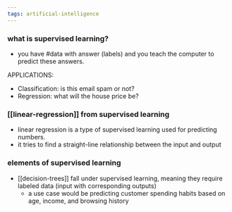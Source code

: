 ```yaml
---
tags: artificial-intelligence
---
```


### what is supervised learning?
- you have #data with answer (labels) and you teach the computer to predict these answers.

APPLICATIONS:
- Classification: is this email spam or not?
- Regression: what will the house price be?

### [[linear-regression]] from supervised learning
- linear regression is a type of supervised learning used for predicting numbers.
- it tries to find a straight-line relationship between the input and output

### elements of supervised learning 
- [[decision-trees]] fall under supervised learning, meaning they require labeled data (input with corresponding outputs)
	- a use case would be predicting customer spending habits based on age, income, and browsing history

